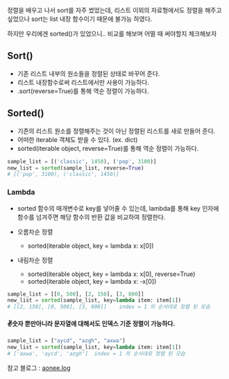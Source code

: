 정렬을 배우고 나서 sort를 자주 썼었는데,
리스트 이외의 자료형에서도 정렬을 해주고 싶었으나 sort는 list 내장 함수이기 때문에 불가능 하였다.

하지만 우리에겐 sorted()가 있었으니.. 비교를 해보며 어떨 때 써야할지 체크해보자

## Sort()

- 기존 리스트 내부의 원소들을 정렬된 상태로 바꾸어 준다.
- 리스트 내장함수로써 리스트에서만 사용이 가능하다.
- .sort(reverse=True)를 통해 역순 정렬이 가능하다.

## Sorted()

- 기존의 리스트 원소를 정렬해주는 것이 아닌 정렬된 리스트를 새로 만들어 준다.
- 어떠한 iterable 객체도 받을 수 있다. (ex. dict)
- sorted(iterable object, reverse=True)를 통해 역순 정렬이 가능하다.

```python
sample_list = [('classic', 1450), ('pop', 3100)]
new_list = sorted(sample_list, reverse=True)
# [('pop', 3100), ('classic', 1450)]
```

### Lambda

- sorted 함수의 매개변수로 key를 넣어줄 수 있는데, lambda를 통해 key 인자에 함수를 넘겨주면 해당 함수의 반환 값을 비교하여 정렬한다.

- 오름차순 정렬
  - sorted(iterable object, key = lambda x: x[0])
- 내림차순 정렬
  - sorted(iterable object, key = lambda x: x[0], reverse=True)
  - sorted(iterable object, key = lambda x: -x[0])

```python
sample_list = [[0, 500], [2, 150], [3, 800]]
new_list = sorted(sample_list, key=lambda item: item[1])
# [[2, 150], [0, 500], [3, 800]]	index = 1 의 순서대로 정렬 된 모습
```

#### ✌️숫자 뿐만아니라 문자열에 대해서도 인덱스 기준 정렬이 가능하다.

```python
sample_list = ["aycd", "azgh", "axwa"]
new_list = sorted(sample_list, key=lambda item: item[1])
# ['axwa', 'aycd', 'azgh']	index = 1 의 순서대로 정렬 된 모습
```

참고 블로그 : [aonee.log](https://velog.io/@aonee/Python-%EC%A0%95%EB%A0%AC-sort-sorted-reverse)
